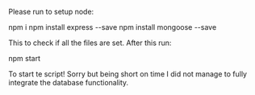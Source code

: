 Please run to setup node:

npm i
npm install express --save 
npm install mongoose --save

This to check if all the files are set.
After this run:

npm start

To start te script!
Sorry but being short on time I did not manage to fully integrate the 
database functionality.
